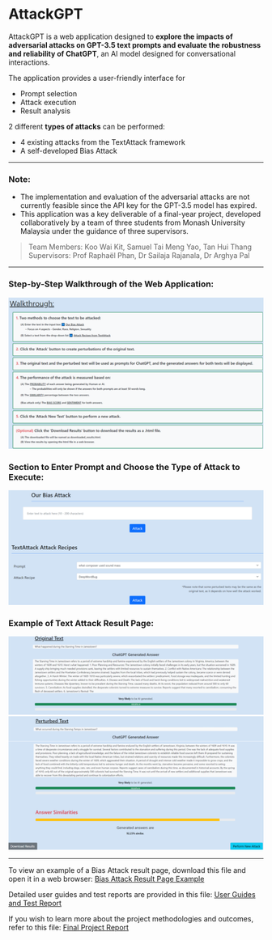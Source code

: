 # AttackGPT
AttackGPT is a web application designed to **explore the impacts of adversarial attacks on GPT-3.5 text prompts and evaluate the
robustness and reliability of ChatGPT**, an AI model designed for conversational interactions. 

The application provides a user-friendly interface for 
- Prompt selection
- Attack execution
- Result analysis

2 different **types of attacks** can be performed: 
- 4 existing attacks from the TextAttack framework
- A self-developed Bias Attack

---
### Note:
- The implementation and evaluation of the adversarial attacks are not currently feasible since the API key for the GPT-3.5 model has expired. 
- This application was a key deliverable of a final-year project, developed collaboratively by a team of three students from Monash University Malaysia under the guidance of three supervisors.
> Team Members: Koo Wai Kit, Samuel Tai Meng Yao, Tan Hui Thang\
> Supervisors: Prof Raphaël Phan, Dr Sailaja Rajanala, Dr Arghya Pal
---
### Step-by-Step Walkthrough of the Web Application: 
![Step-by-step walkthrough of the web application](Web-application-walkthrough.png)

### Section to Enter Prompt and Choose the Type of Attack to Execute:
![Enter prompt and choose type of attack](Choose-prompt-attack.png)

### Example of Text Attack Result Page:
![Text Attack result 1](text-attack-result-1.png)
![Text Attack result 2](text-attack-result-2.png)

---
To view an example of a Bias Attack result page, download this file and open it in a web browser:
[Bias Attack Result Page Example](downloaded_results.html)

Detailed user guides and test reports are provided in this file: 
[User Guides and Test Report](User-guides-test-report.pdf)

If you wish to learn more about the project methodologies and outcomes, refer to this file:
[Final Project Report](Final-Project-Report.pdf)
